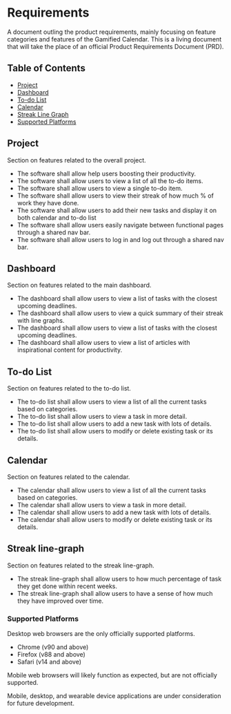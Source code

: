 # Requirements

A document outling the product requirements, mainly focusing on feature categories and features of the Gamified Calendar.
This is a living document that will take the place of an official Product Requirements Document (PRD).

## Table of Contents

- [Project](https://github.com/Levent-Batakci/Gamified-Calendar/blob/main/docs/Requirements.md#project)
- [Dashboard](https://github.com/Levent-Batakci/Gamified-Calendar/blob/main/docs/Requirements.md#dashboard)
- [To-do List](https://github.com/Levent-Batakci/Gamified-Calendar/blob/main/docs/Requirements.md#to-do-list)
- [Calendar](https://github.com/Levent-Batakci/Gamified-Calendar/blob/main/docs/Requirements.md#calendar)
- [Streak Line Graph](https://github.com/Levent-Batakci/Gamified-Calendar/blob/main/docs/Requirements.md#streak-line-graph)
- [Supported Platforms](https://github.com/Levent-Batakci/Gamified-Calendar/blob/main/docs/Requirements.md#supported-platforms)

## Project

Section on features related to the overall project.

- The software shall allow help users boosting their productivity.
- The software shall allow users to view a list of all the to-do items.
- The software shall allow users to view a single to-do item.
- The software shall allow users to view their streak of how much % of work they have done.
- The software shall allow users to add their new tasks and display it on both calendar and to-do list
- The software shall allow users easily navigate between functional pages through a shared nav bar.
- The software shall allow users to log in and log out through a shared nav bar.

## Dashboard

Section on features related to the main dashboard.

- The dashboard shall allow users to view a list of tasks with the closest upcoming deadlines.
- The dashboard shall allow users to view a quick summary of their streak with line graphs.
- The dashboard shall allow users to view a list of tasks with the closest upcoming deadlines.
- The dashboard shall allow users to view a list of articles with inspirational content for productivity.

## To-do List

Section on features related to the to-do list.

- The to-do list shall allow users to view a list of all the current tasks based on categories.
- The to-do list shall allow users to view a task in more detail.
- The to-do list shall allow users to add a new task with lots of details.
- The to-do list shall allow users to modify or delete existing task or its details.

## Calendar

Section on features related to the calendar.

- The calendar shall allow users to view a list of all the current tasks based on categories.
- The calendar shall allow users to view a task in more detail.
- The calendar shall allow users to add a new task with lots of details.
- The calendar shall allow users to modify or delete existing task or its details.

## Streak line-graph

Section on features related to the streak line-graph.

- The streak line-graph shall allow users to how much percentage of task they get done within recent weeks.
- The streak line-graph shall allow users to have a sense of how much they have improved over time.

### Supported Platforms

Desktop web browsers are the only officially supported platforms.

- Chrome (v90 and above)
- Firefox (v88 and above)
- Safari (v14 and above)

Mobile web browsers will likely function as expected, but are not officially supported.

Mobile, desktop, and wearable device applications are under consideration for future development.
